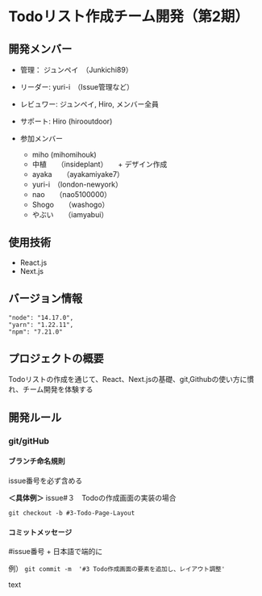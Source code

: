 # Todoリスト作成チーム開発（第2期）
## 開発メンバー
- 管理： ジュンペイ　（Junkichi89）
- リーダー: yuri-i　（Issue管理など）
- レビュワー: ジュンペイ, Hiro, メンバー全員
- サポート: Hiro (hirooutdoor)

- 参加メンバー
  - miho (mihomihouk)
  - 中植　　（insideplant）　　+ デザイン作成
  - ayaka　　（ayakamiyake7）
  - yuri-i　（london-newyork）
  - nao　　（nao5100000）
  - Shogo　　（washogo）
  - やぶい　　（iamyabui）

## 使用技術
- React.js
- Next.js

## バージョン情報

```
"node": "14.17.0",
"yarn": "1.22.11",
"npm": "7.21.0"
```

## プロジェクトの概要

Todoリストの作成を通じて、React、Next.jsの基礎、git,Githubの使い方に慣れ、チーム開発を体験する

## 開発ルール

### git/gitHub

#### ブランチ命名規則
  issue番号を必ず含める
  
  **＜具体例＞**
  issue#３　Todoの作成画面の実装の場合
  
  `git checkout -b #3-Todo-Page-Layout`

#### コミットメッセージ

 #issue番号 + 日本語で端的に 
  
例）
`git commit -m  '#3 Todo作成画面の要素を追加し、レイアウト調整' `

text